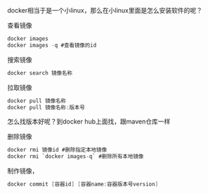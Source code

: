 docker相当于是一个小linux，那么在小linux里面是怎么安装软件的呢？  

查看镜像
```java
docker images 
docker images -q #查看镜像的id
```

搜索镜像
```java
docker search 镜像名称
```

拉取镜像
```java
docker pull 镜像名称
docker pull 镜像名称:版本号
```

怎么找版本好呢？到docker hub上面找，跟maven仓库一样

删除镜像
```java
docker rmi 镜像id #删除指定本地镜像
docker rmi `docker images-q` #删除所有本地镜像
```

制作镜像，
```java
docker commit [容器id] [容器name:容器版本号version]
```